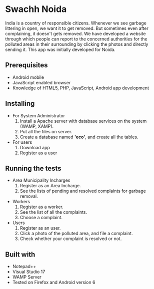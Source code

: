 # Swachh Noida
India is a country of responsible citizens. Whenever we see garbage littering in open, we want it to get removed. But sometimes even after complaining, it doesn't gets removed. We have developed a website through which people can report to the concerned authorities for the polluted areas in their surrounding by clicking the photos and directly sending it. This app was initially developed for Noida.

## Prerequisites
- Android mobile 
- JavaScript enabled browser
- Knowledge of HTML5, PHP, JavaScript, Android app development

## Installing
* For System Administrator
  1. Install a Apache server with database services on the system (WAMP, XAMP).
  2. Put all the files on server.
  3. Create a database named **'eco'**, and create all the tables.
* For users
  1. Download app
  2. Register as a user
  
## Running the tests
- Area Municipality Incharges
  1. Register as an Area Incharge.
  2. See the lists of pending and resolved complaints for garbage removal.
- Workers
  1. Register as a worker.
  2. See the list of all the complaints.
  3. Choose a complaint.
- Users
  1. Register as an user.
  2. Click a photo of the polluted area, and file a complaint.
  3. Check whether your complaint is resolved or not.

## Built with
- Notepad++
- Visual Studio 17
- WAMP Server
- Tested on Firefox and Android version 6

